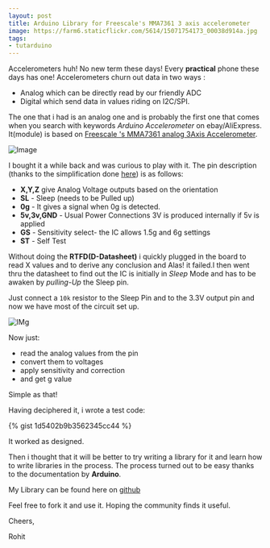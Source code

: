 ```yaml
---
layout: post
title: Arduino Library for Freescale's MMA7361 3 axis accelerometer
image: https://farm6.staticflickr.com/5614/15071754173_00038d914a.jpg
tags:
- tutarduino
---
```


Accelerometers huh! No new term these days! Every **practical** phone these days has one! Accelerometers churn out data in two ways :

* Analog which can be directly read by our friendly ADC
* Digital which send data in values riding on I2C/SPI.

The one that i had is an analog one and is probably the first one that comes when you search with keywords *Arduino Accelerometer* on ebay/AliExpress. It(module) is based on [Freescale 's MMA7361 analog 3Axis Accelerometer](http://www.freescale.com/files/sensors/doc/data_sheet/MMA7361L.pdf). 

![Image](http://deadbugelectronics.com/image/cache/data/Sensor/Acc_Gyro/MMA7361%20-%201-500x500.jpg)

I bought it a while back and was curious to play with it. The pin description (thanks to the simplification done [here](http://eecs.oregonstate.edu/education/docs/accelerometer/MMA7361_module.pdf)) is as follows:


* **X,Y,Z** give Analog Voltage outputs based on the orientation
* **SL** - Sleep (needs to be Pulled up)
* **0g** - It gives a signal when 0g is detected.
* **5v,3v,GND** - Usual Power Connections 3V is produced internally if 5v is applied
* **GS** - Sensitivity select- the IC allows 1.5g and 6g settings 
* **ST** - Self Test

Without doing the **RTFD(D-Datasheet)** i quickly plugged in the board to read X values and to derive any conclusion and Alas! it failed.I then went thru the datasheet to find out the IC is initially in *Sleep* Mode and has to be awaken by *pulling-Up* the Sleep pin.

Just connect a `10k` resistor to the Sleep Pin and to the 3.3V output pin and now we have most of the circuit set up.

![IMg](https://farm6.staticflickr.com/5614/15071754173_00038d914a.jpg)

Now just:

* read the analog values from the pin
* convert them to voltages
* apply sensitivity and correction
* and get g value

Simple as that!
   
Having deciphered it, i wrote a test code:

{% gist 1d5402b9b3562345cc44 %}

It worked as designed.

Then i thought that it will be better to try writing a library for it and learn how to write libraries in the process.
The process turned out to be easy thanks to the documentation by **Arduino**.

My Library can be found here on [github](https://github.com/IndianTinker/MMA7361Library)

Feel free to fork it and use it. 
Hoping the community finds it useful.

Cheers,

Rohit 
